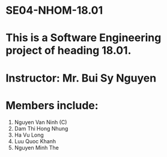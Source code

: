 # SE04-NHOM-18.01
# This is a Software Engineering project of heading 18.01.

# Instructor: Mr. Bui Sy Nguyen 

# Members include:
1. Nguyen Van Ninh (C)
2. Dam Thi Hong Nhung
3. Ha Vu Long
4. Luu Quoc Khanh
5. Nguyen Minh The
